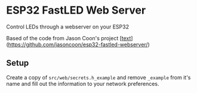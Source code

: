 # ESP32 FastLED Web Server

Control LEDs through a webserver on your ESP32

Based of the code from Jason Coon's project [[text](https://github.com/jasoncoon/esp32-fastled-webserver/)](https://github.com/jasoncoon/esp32-fastled-webserver/)

## Setup

Create a copy of `src/web/secrets.h_example` and remove `_example` from it's name and fill out the information to your network preferences.
